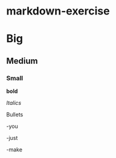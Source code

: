 # markdown-exercise
# Big

## Medium

### Small

**bold**

*Italics*

Bullets


-you

-just

-make

